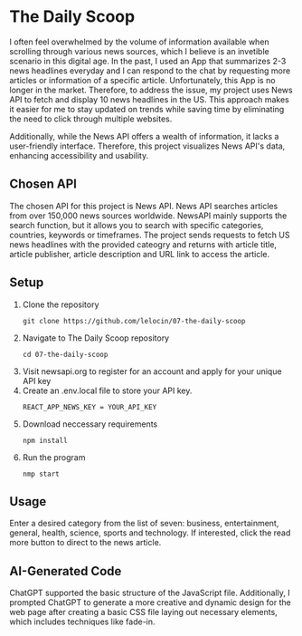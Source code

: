 # The Daily Scoop
I often feel overwhelmed by the volume of information available when scrolling through various news sources, which I believe is an invetible scenario in this digital age. In the past, I used an App that summarizes 2-3 news headlines everyday and I can respond to the chat by requesting more articles or information of a specific article. Unfortunately, this App is no longer in the market. Therefore, to address the issue, my project uses News API to fetch and display 10 news headlines in the US. This approach makes it easier for me to stay updated on trends while saving time by eliminating the need to click through multiple websites.

Additionally, while the News API offers a wealth of information, it lacks a user-friendly interface. Therefore, this project visualizes News API's data, enhancing accessibility and usability.

## Chosen API 
The chosen API for this project is News API. News API searches articles from over 150,000 news sources worldwide. NewsAPI mainly supports the search function, but it allows you to search with specific categories, countries, keywords or timeframes. The project sends requests to fetch US news headlines with the provided cateogry and returns with article title, article publisher, article description and URL link to access the article. 

## Setup 
1. Clone the repository
   ```
   git clone https://github.com/lelocin/07-the-daily-scoop
   ```
2. Navigate to The Daily Scoop repository
   ```
   cd 07-the-daily-scoop
   ```
3. Visit newsapi.org to register for an account and apply for your unique API key
4. Create an .env.local file to store your API key. 
   ```
   REACT_APP_NEWS_KEY = YOUR_API_KEY
   ```
5. Download neccessary requirements
   ```
   npm install
   ```
7. Run the program
   ```
   nmp start
   ```
## Usage
Enter a desired category from the list of seven: business, entertainment, general, health, science, sports and technology. If interested, click the read more button to direct to the news article. 

## AI-Generated Code 
ChatGPT supported the basic structure of the JavaScript file. Additionally, I prompted ChatGPT to generate a more creative and dynamic design for the web page after creating a basic CSS file laying out necessary elements, which includes techniques like fade-in. 
